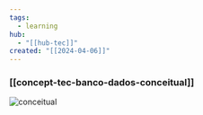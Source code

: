 ```yaml
---
tags:
  - learning
hub:
  - "[[hub-tec]]"
created: "[[2024-04-06]]"
---
```

### [[concept-tec-banco-dados-conceitual]]

![conceitual](https://i.imgur.com/RjStcr9.png)